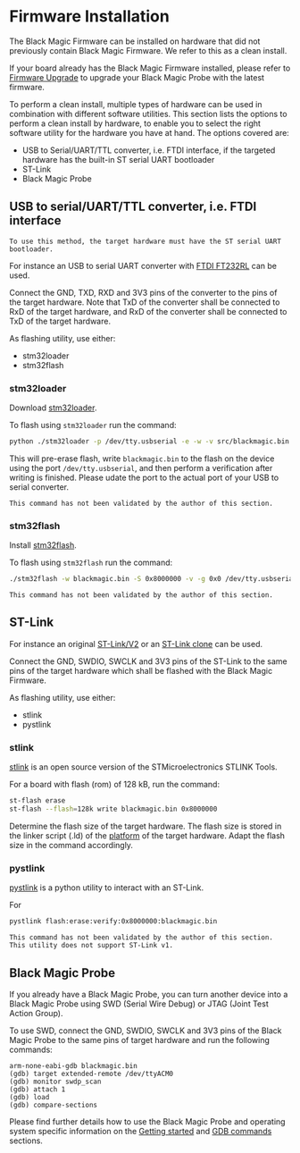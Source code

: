 # Firmware Installation

The Black Magic Firmware can be installed on hardware that did not previously contain Black Magic Firmware. We refer to this as a clean install.

If your board already has the Black Magic Firmware installed, please refer to [Firmware Upgrade](./upgrade.md) to upgrade your Black Magic Probe with the latest firmware.

To perform a clean install, multiple types of hardware can be used in combination with different software utilities. This section lists the options to perform a clean install by hardware, to enable you to select the right software utility for the hardware you have at hand. The options covered are:
- USB to Serial/UART/TTL converter, i.e. FTDI interface, if the targeted hardware has the built-in ST serial UART bootloader
- ST-Link
- Black Magic Probe

## USB to serial/UART/TTL converter, i.e. FTDI interface

```{note}
To use this method, the target hardware must have the ST serial UART bootloader.
```

For instance an USB to serial UART converter with [FTDI FT232RL](https://ftdichip.com/products/ft232rl/) can be used.

Connect the GND, TXD, RXD and 3V3 pins of the converter to the pins of the target hardware. Note that TxD of the converter shall be connected to RxD of the target hardware, and RxD of the converter shall be connected to TxD of the target hardware.

As flashing utility, use either:
- stm32loader
- stm32flash

### stm32loader

Download [stm32loader](https://github.com/jsnyder/stm32loader).

To flash using `stm32loader` run the command:

```bash
python ./stm32loader -p /dev/tty.usbserial -e -w -v src/blackmagic.bin
```

This will pre-erase flash, write `blackmagic.bin` to the flash on the device using the port `/dev/tty.usbserial`, and then perform a verification after writing is finished. Please udate the port to the actual port of your USB to serial converter.

<!-- 
FIXME: validate if this command works
-->

```{note}
This command has not been validated by the author of this section.
```

### stm32flash

Install [stm32flash](https://sourceforge.net/p/stm32flash/wiki/Home/).

To flash using `stm32flash` run the command:

```bash
./stm32flash -w blackmagic.bin -S 0x8000000 -v -g 0x0 /dev/tty.usbserial
```

<!-- 
FIXME: validate if this command works
-->

```{note}
This command has not been validated by the author of this section.
```

## ST-Link

For instance an original [ST-Link/V2](https://www.st.com/en/development-tools/st-link-v2.html) or an [ST-Link clone](https://stm32-base.org/boards/Debugger-STM32F101C8T6-STLINKV2) can be used.

Connect the GND, SWDIO, SWCLK and 3V3 pins of the ST-Link to the same pins of the target hardware which shall be flashed with the Black Magic Firmware.

As flashing utility, use either:
- stlink
- pystlink

### stlink

[stlink](https://github.com/stlink-org/stlink) is an open source version of the STMicroelectronics STLINK Tools.

For a board with flash (rom) of 128 kB, run the command:

```bash
st-flash erase
st-flash --flash=128k write blackmagic.bin 0x8000000
```

Determine the flash size of the target hardware. The flash size is stored in the linker script (.ld) of the [platform](https://github.com/blackmagic-debug/blackmagic/tree/main/src/platforms) of the target hardware. Adapt the flash size in the command accordingly.

### pystlink

[pystlink](https://github.com/pavelrevak/pystlink) is a python utility to interact with an ST-Link.

For 
```bash
pystlink flash:erase:verify:0x8000000:blackmagic.bin
```

<!-- 
FIXME: validate if this command works
-->

```{note}
This command has not been validated by the author of this section.
This utility does not support ST-Link v1.
```

## Black Magic Probe

If you already have a Black Magic Probe, you can turn another device into a Black Magic Probe using SWD (Serial Wire Debug) or JTAG (Joint Test Action Group).

To use SWD, connect the GND, SWDIO, SWCLK and 3V3 pins of the Black Magic Probe to the same pins of target hardware and run the following commands:

```
arm-none-eabi-gdb blackmagic.bin
(gdb) target extended-remote /dev/ttyACM0
(gdb) monitor swdp_scan
(gdb) attach 1
(gdb) load
(gdb) compare-sections
```

Please find further details how to use the Black Magic Probe and operating system specific information on the [Getting started](./getting-started.md) and [GDB commands](./usage/gdb-commands.md) sections.
